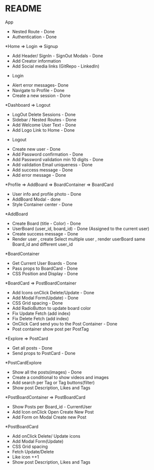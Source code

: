 # README
App
* Nested Route - Done
* Authentication - Done

*Home => Login => Signup
- Add Header/ SignIn - SignOut Modals - Done
- Add Creator information
- Add Social media links (GitRepo - LinkedIn)

* Login 
- Alert error messages- Done
- Navigate to Profile - Done
- Create a new session - Done

*Dashboard => Logout
- LogOut Delete Sessions - Done
- Sidebar / Nested Routes - Done
- Add Welcome User Text - Done
- Add Logo Link to Home - Done

* Logout 
- Create new user - Done
- Add Password confirmation - Done
- Add Password validation min 10 digits - Done
- Add validation Email uniqueness - Done
- Add success message - Done
- Add error message - Done

*Profile => AddBoard => BoardContainer => BoardCard
- User info and profile photo - Done
- AddBoard Modal - done
- Style Container center - Done

*AddBoard
- Create Board (title - Color) - Done
- UserBoard (user_id, board_id) - Done (Assigned to the current user)
- Create success message - Done
- Render user , create Select multiple user , render userBoard same Board_id and different user_id

*BoardContainer
- Get Current User Boards - Done
- Pass props to BoardCard - Done
- CSS Position and Display - Done

*BoardCard => PostBoardContainer
- Add Icons onClick Delete/Update - Done
- Add Modal Form(Update) - Done
- CSS Grid spacing - Done
- Add RadioButton  to update board color
- Fix Update Fetch (add index)
- Fix Delete Fetch (add index)
- OnClick Card send you to the Post Container - Done
- Post container show post per PostTag

*Explore => PostCard
- Get all posts - Done
- Send props to PostCard - Done

*PostCardExplore
- Show all the posts(images) - Done
- Create a conditional to show videos and images
- Add search per Tag or Tag buttons(filter)
- Show post Description, Likes and Tags

*PostBoardContainer => PostBoardCard
- Show Posts per Board_id - CurrentUser
- Add Icon onClick Open Create New Post 
- Add Form on Modal Create new Post

*PostBoardCard
- Add onClick Delete/ Update icons
- Add Modal Form(Update)
- CSS Grid spacing
- Fetch Update/Delete
- Like icon ++1
- Show post Description, Likes and Tags

